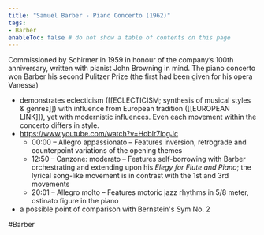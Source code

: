 ```yaml
---
title: "Samuel Barber - Piano Concerto (1962)"
tags:
- Barber  
enableToc: false # do not show a table of contents on this page
---
```


Commissioned by Schirmer in 1959 in honour of the company’s 100th anniversary, written with pianist John Browning in mind. The piano concerto won Barber his second Pulitzer Prize (the first had been given for his opera Vanessa)
- demonstrates eclecticism ([[ECLECTICISM; synthesis of musical styles & genres]]) with influence from European tradition ([[EUROPEAN LINK]]), yet with modernistic influences. Even each movement within the concerto differs in style.
- https://www.youtube.com/watch?v=HobIr7logJc
	- 00:00 – Allegro appassionato – Features inversion, retrograde and counterpoint variations of the opening themes
	- 12:50 – Canzone: moderato – Features self-borrowing with Barber orchestrating and extending upon his *Elegy for Flute and Piano*; the lyrical song-like movement is in contrast with the 1st and 3rd movements
	- 20:01 – Allegro molto – Features motoric jazz rhythms in 5/8 meter, ostinato figure in the piano
- a possible point of comparison with Bernstein's Sym No. 2

#Barber 